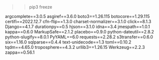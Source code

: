 >>pip3 freeze 
>>

argcomplete==3.0.5
asgiref==3.6.0
boto3==1.26.115
botocore==1.29.115
certifi==2022.12.7
cfn-flip==1.3.0
charset-normalizer==3.1.0
click==8.1.3
Django==4.1.7
durationpy==0.5
hjson==3.1.0
idna==3.4
jmespath==1.0.1
kappa==0.6.0
MarkupSafe==2.1.2
placebo==0.9.0
python-dateutil==2.8.2
python-slugify==8.0.1
PyYAML==6.0
requests==2.28.2
s3transfer==0.6.0
six==1.16.0
sqlparse==0.4.4
text-unidecode==1.3
toml==0.10.2
tqdm==4.65.0
troposphere==4.3.2
urllib3==1.26.15
Werkzeug==2.2.3
zappa==0.56.1